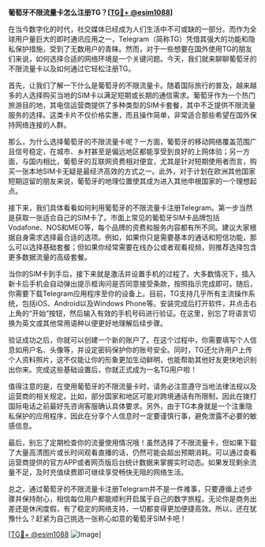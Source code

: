 **葡萄牙不限流量卡怎么注册TG？[[TG💪+ @esim1088](https://t.me/s/esim1088)]**

在当今数字化的时代，社交媒体已经成为人们生活中不可或缺的一部分。而作为全球用户量巨大的即时通讯应用之一，Telegram（简称TG）凭借其强大的功能和隐私保护措施，受到了无数用户的青睐。然而，对于一些想要在国外使用TG的朋友们来说，如何选择合适的网络环境是一个关键问题。今天，我们就来聊聊葡萄牙的不限流量卡以及如何通过它轻松注册TG。

首先，让我们了解一下什么是葡萄牙的不限流量卡。随着国际旅行的普及，越来越多的人选择购买当地的SIM卡以满足短期或长期的通信需求。葡萄牙作为一个热门旅游目的地，其电信运营商提供了多种类型的SIM卡套餐，其中不乏提供不限流量服务的选择。这类卡片不仅价格实惠，而且操作简单，非常适合那些希望在国外保持网络连接的人群。

那么，为什么选择葡萄牙的不限流量卡呢？一方面，葡萄牙的移动网络覆盖范围广且信号稳定，在城市、乡村甚至是偏远地区都能享受到良好的上网体验；另一方面，与国内相比，葡萄牙的互联网资费相对便宜，尤其是针对短期使用者而言，购买一张本地SIM卡无疑是最经济高效的方式之一。此外，对于计划在欧洲其他国家短期逗留的朋友来说，葡萄牙的地理位置使其成为进入其他申根国家的一个理想起点。

接下来，我们具体看看如何利用葡萄牙的不限流量卡注册Telegram。第一步当然是获取一张适合自己的SIM卡了。市面上常见的葡萄牙SIM卡品牌包括Vodafone、NOS和MEO等，每个品牌的资费和服务内容都有所不同。建议大家根据自身需求选择最合适的选项。例如，如果你只是需要基本的通话和短信功能，那么可以选择基础套餐；但如果你经常需要在线办公或者观看视频，则推荐选择包含更多数据流量的高级套餐。

当你的SIM卡到手后，接下来就是激活并设置手机的过程了。大多数情况下，插入新卡后手机会自动弹出提示框询问是否同意接受条款，按照指示完成即可。随后，你需要下载Telegram应用程序至你的设备上。目前，TG支持几乎所有主流操作系统，包括iOS、Android以及Windows Phone等。安装完成后打开软件，并点击右上角的“开始”按钮，然后输入有效的手机号码进行验证。在这里，别忘了将语言切换为英文或其他常用语种以便更好地理解后续步骤。

验证成功之后，你就可以创建一个新的账户了。在这个过程中，你需要填写个人信息如用户名、头像等，并设定密码保护你的账号安全。同时，TG还允许用户上传个人资料照片，这不仅能让你的形象更加生动鲜明，也能帮助其他好友更快地识别出你来。完成这些基础设置后，你就正式成为一名TG用户啦！

值得注意的是，在使用葡萄牙的不限流量卡时，请务必注意遵守当地法律法规以及运营商的相关规定。比如，部分国家和地区可能对跨境通话有所限制，因此在拨打国际电话之前最好先咨询客服确认具体要求。另外，由于TG本身就是一个注重隐私保护的应用程序，因此在分享个人信息时一定要谨慎行事，避免泄露不必要的敏感信息。

最后，别忘了定期检查你的流量使用情况哦！虽然选择了不限流量卡，但如果下载了大量高清图片或长时间观看直播的话，仍然可能会超出预期消耗。可以通过查看运营商提供的官方APP或者网页版后台统计数据来掌握实时动态。如果发现剩余流量不足，及时充值续费即可继续享受畅快无阻的网络生活。

总之，通过葡萄牙的不限流量卡注册Telegram并不是一件难事，只要遵循上述步骤并保持耐心，相信每位用户都能顺利开启属于自己的数字旅程。无论你是商务出差还是休闲度假，有了稳定的网络支持，一切都变得更加便捷高效。所以，还在犹豫什么？赶紧为自己挑选一张称心如意的葡萄牙SIM卡吧！

[[TG💪+ @esim1088](https://t.me/s/esim1088) ![Image](https://i.postimg.cc/4NQfJmqS/Snipaste-2025-05-13-00-14-12.png)]
